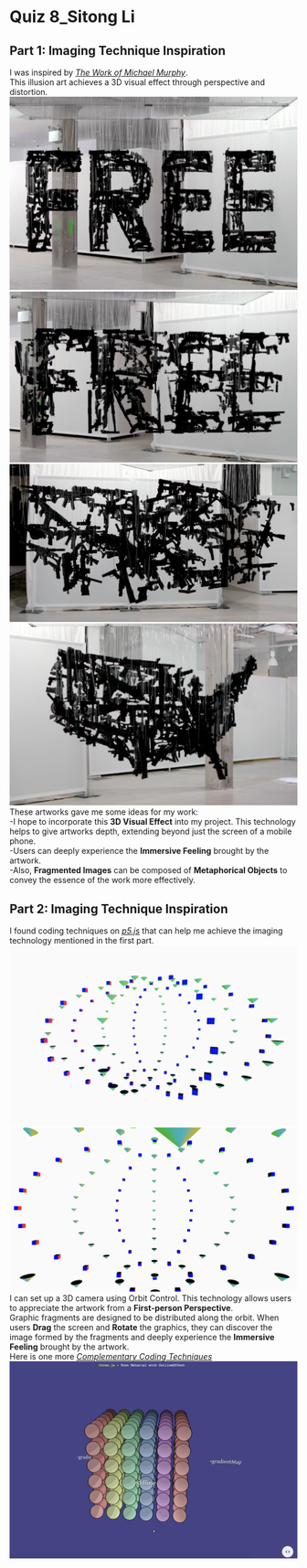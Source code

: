 # Quiz 8_Sitong Li
## Part 1: Imaging Technique Inspiration
I was inspired by *[The Work of Michael Murphy](https://www.perceptualart.com/)*.\
This illusion art achieves a 3D visual effect through perspective and distortion.\
![Anamorphic Art 1](readmeImages/Anamorphic%20Art%201.png)\
![Anamorphic Art 2](readmeImages/Anamorphic%20Art%202.png)\
![Anamorphic Art 3](readmeImages/Anamorphic%20Art%203.png)\
![Anamorphic Art 4](readmeImages/Anamorphic%20Art%204.png)\
These artworks gave me some ideas for my work:\
-I hope to incorporate this **3D Visual Effect** into my project. This technology helps to give artworks depth, extending beyond just the screen of a mobile phone.\
-Users can deeply experience the **Immersive Feeling** brought by the artwork.\
-Also, **Fragmented Images** can be composed of **Metaphorical Objects** to convey the essence of the work more effectively.
## Part 2: Imaging Technique Inspiration
I found coding techniques on *[p5.js](https://p5js.org/examples/3d-orbit-control.html)* that can help me achieve the imaging technology mentioned in the first part.\
![Orbit1](readmeImages/Orbit1.png)
![Orbit2](readmeImages/Orbit2.png)
I can set up a 3D camera using Orbit Control. This technology allows users to appreciate the artwork from a **First-person Perspective**. \
Graphic fragments are designed to be distributed along the orbit. When users **Drag** the screen and **Rotate** the graphics, they can discover the image formed by the fragments and deeply experience the **Immersive Feeling** brought by the artwork.\
Here is one more *[Complementary Coding Techniques](https://github.com/mrdoob/three.js/blob/ce0b3d0415c4bc87a8b4ad01c5d21cc26c6ec5eb/examples/webgl_materials_toon.html)*\
![Threejs](readmeImages/Threejs.png)
